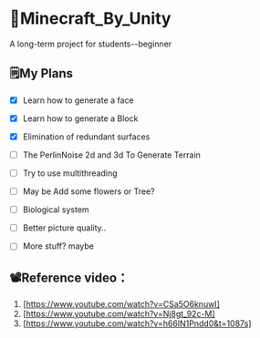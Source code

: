 # 👻Minecraft_By_Unity
A long-term project for students--beginner

## 🗒️My Plans
- [X] Learn how to generate a face
- [X] Learn how to generate a Block
- [X] Elimination of redundant surfaces
- [ ] The PerlinNoise 2d and 3d To Generate Terrain
- [ ] Try to use multithreading
- [ ] May be Add some flowers or Tree?
- [ ] Biological system
- [ ] Better picture quality..
- [ ] More stuff? maybe


## 📽️Reference video：
1. [https://www.youtube.com/watch?v=CSa5O6knuwI]
2. [https://www.youtube.com/watch?v=Nj8gt_92c-M]
3. [https://www.youtube.com/watch?v=h66IN1Pndd0&t=1087s]
